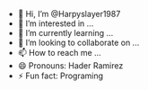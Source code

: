 - 👋 Hi, I’m @Harpyslayer1987
- 👀 I’m interested in ...
- 🌱 I’m currently learning ...
- 💞️ I’m looking to collaborate on ...
- 📫 How to reach me ...
- 😄 Pronouns: Hader Ramirez
- ⚡ Fun fact: Programing

<!---
Harpyslayer1987/Harpyslayer1987 is a ✨ special ✨ repository because its `README.md` (this file) appears on your GitHub profile.
You can click the Preview link to take a look at your changes.
--->
